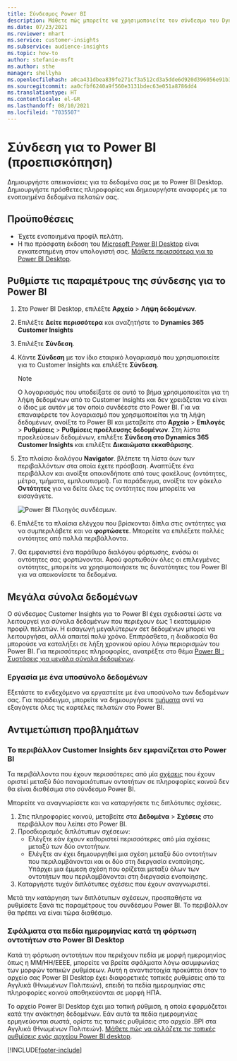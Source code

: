 ```yaml
---
title: Σύνδεσμος Power BI
description: Μάθετε πώς μπορείτε να χρησιμοποιείτε τον σύνδεσμο του Dynamics 365 Customer Insights στο Power BI.
ms.date: 07/23/2021
ms.reviewer: mhart
ms.service: customer-insights
ms.subservice: audience-insights
ms.topic: how-to
author: stefanie-msft
ms.author: sthe
manager: shellyha
ms.openlocfilehash: a0ca431dbea839fe271cf3a512cd3a5dde6d920d396056e91b33bcf7ed84272a
ms.sourcegitcommit: aa0cfbf6240a9f560e3131bdec63e051a8786dd4
ms.translationtype: HT
ms.contentlocale: el-GR
ms.lasthandoff: 08/10/2021
ms.locfileid: "7035507"
---
```

# <a name="connector-for-power-bi-preview"></a>Σύνδεση για το Power BI (προεπισκόπηση)

Δημιουργήστε απεικονίσεις για τα δεδομένα σας με το Power BI Desktop. Δημιουργήστε πρόσθετες πληροφορίες και δημιουργήστε αναφορές με τα ενοποιημένα δεδομένα πελατών σας.

## <a name="prerequisites"></a>Προϋποθέσεις

- Έχετε ενοποιημένα προφίλ πελάτη.
- Η πιο πρόσφατη έκδοση του [Microsoft Power BI Desktop](https://powerbi.microsoft.com/desktop/) είναι εγκατεστημένη στον υπολογιστή σας. [Μάθετε περισσότερα για το Power BI Desktop](/power-bi/desktop-what-is-desktop).

## <a name="configure-the-connector-for-power-bi"></a>Ρυθμίστε τις παραμέτρους της σύνδεσης για το Power BI

1. Στο Power BI Desktop, επιλέξτε **Αρχείο** > **Λήψη δεδομένων**.

1. Επιλέξτε **Δείτε περισσότερα** και αναζητήστε το **Dynamics 365 Customer Insights**

1. Επιλέξτε **Σύνδεση**.

1. Κάντε **Σύνδεση** με τον ίδιο εταιρικό λογαριασμό που χρησιμοποιείτε για το Customer Insights και επιλέξτε **Σύνδεση**.
   > [!NOTE]
   > Ο λογαριασμός που υποδείξατε σε αυτό το βήμα χρησιμοποιείται για τη λήψη δεδομένων από το Customer Insights και δεν χρειάζεται να είναι ο ίδιος με αυτόν με τον οποίο συνδέεστε στο Power BI. Για να επαναφέρετε τον λογαριασμό που χρησιμοποιείται για τη λήψη δεδομένων, ανοίξτε το Power BI και μεταβείτε στο **Αρχείο** > **Επιλογές** > **Ρυθμίσεις** > **Ρυθμίσεις προέλευσης δεδομένων**. Στη λίστα προελεύσεων δεδομένων, επιλέξτε **Σύνδεση στο Dynamics 365 Customer Insights** και επιλέξτε **Δικαιώματα εκκαθάρισης**.  

1. Στο πλαίσιο διαλόγου **Navigator**. βλέπετε τη λίστα όων των περιβαλλόντων στα οποία έχετε πρόσβαση. Αναπτύξτε ένα περιβάλλον και ανοίξτε οποιονδήποτε από τους φακέλους (οντότητες, μέτρα, τμήματα, εμπλουτισμοί). Για παράδειγμα, ανοίξτε τον φάκελο **Οντότητες** για να δείτε όλες τις οντότητες που μπορείτε να εισαγάγετε.

   ![Power BI Πλοηγός συνδέσμων.](media/power-bi-navigator.png "Πλοηγός συνδέσμων Power BI")

1. Επιλέξτε τα πλαίσια ελέγχου που βρίσκονται δίπλα στις οντότητες για να συμπεριλάβετε και να **φορτώσετε**. Μπορείτε να επιλέξετε πολλές οντότητες από πολλά περιβάλλοντα.

1. Θα εμφανιστεί ένα παράθυρο διαλόγου φόρτωσης, ενόσω οι οντότητες σας φορτώνονται. Αφού φορτωθούν όλες οι επιλεγμένες οντότητες, μπορείτε να χρησιμοποιήσετε τις δυνατότητες του Power BI για να απεικονίσετε τα δεδομένα.

## <a name="large-data-sets"></a>Μεγάλα σύνολα δεδομένων

Ο σύνδεσμος Customer Insights για το Power BI έχει σχεδιαστεί ώστε να λειτουργεί για σύνολα δεδομένων που περιέχουν έως 1 εκατομμύριο προφίλ πελατών. Η εισαγωγή μεγαλύτερων σετ δεδομένων μπορεί να λειτουργήσει, αλλά απαιτεί πολύ χρόνο. Επιπρόσθετα, η διαδικασία θα μπορούσε να καταλήξει σε λήξη χρονικού ορίου λόγω περιορισμών του Power BI. Για περισσότερες πληροφορίες, ανατρέξτε στο θέμα [Power BI : Συστάσεις για μεγάλα σύνολα δεδομένων](/power-bi/admin/service-premium-what-is#large-datasets). 

### <a name="work-with-a-subset-of-data"></a>Εργασία με ένα υποσύνολο δεδομένων

Εξετάστε το ενδεχόμενο να εργαστείτε με ένα υποσύνολο των δεδομένων σας. Για παράδειγμα, μπορείτε να δημιουργήσετε [τμήματα](segments.md) αντί να εξαγάγετε όλες τις καρτέλες πελατών στο Power BI.

## <a name="troubleshooting"></a>Αντιμετώπιση προβλημάτων

### <a name="customer-insights-environment-doesnt-show-in-power-bi"></a>Το περιβάλλον Customer Insights δεν εμφανίζεται στο Power BI

Τα περιβάλλοντα που έχουν περισσότερες από μία [σχέσεις](relationships.md) που έχουν οριστεί μεταξύ δύο πανομοιότυπων οντοτήτων σε πληροφορίες κοινού δεν θα είναι διαθέσιμα στο σύνδεσμο Power BI.

Μπορείτε να αναγνωρίσετε και να καταργήσετε τις διπλότυπες σχέσεις.

1. Στις πληροφορίες κοινού, μεταβείτε στα **Δεδομένα** > **Σχέσεις** στο περιβάλλον που λείπει στο Power BI.
2. Προσδιορισμός διπλότυπων σχέσεων:
   - Ελέγξτε εάν έχουν καθοριστεί περισσότερες από μία σχέσεις μεταξύ των δύο οντοτήτων.
   - Ελέγξτε αν έχει δημιουργηθεί μια σχέση μεταξύ δύο οντοτήτων που περιλαμβάνονται και οι δύο στη διεργασία ενοποίησης. Υπάρχει μια έμμεση σχέση που ορίζεται μεταξύ όλων των οντοτήτων που περιλαμβάνονται στη διεργασία ενοποίησης.
3. Καταργήστε τυχόν διπλότυπες σχέσεις που έχουν αναγνωριστεί.

Μετά την κατάργηση των διπλότυπων σχέσεων, προσπαθήστε να ρυθμίσετε ξανά τις παραμέτρους του συνδέσμου Power BI. Το περιβάλλον θα πρέπει να είναι τώρα διαθέσιμο.

### <a name="errors-on-date-fields-when-loading-entities-in-power-bi-desktop"></a>Σφάλματα στα πεδία ημερομηνίας κατά τη φόρτωση οντοτήτων στο Power BI Desktop

Κατά τη φόρτωση οντοτήτων που περιέχουν πεδία με μορφή ημερομηνίας όπως η ΜΜ/ΗΗ/ΕΕΕΕ, μπορείτε να βρείτε σφάλματα λόγω ασυμφωνίας των μορφών τοπικών ρυθμίσεων. Αυτή η αναντιστοιχία προκύπτει όταν το αρχείο σας Power BI Desktop έχει διαφορετικές τοπικές ρυθμίσεις από τα Αγγλικά (Ηνωμένων Πολιτειών), επειδή τα πεδία ημερομηνίας στις πληροφορίες κοινού αποθηκεύονται σε μορφή ΗΠΑ.

Το αρχείο Power BI Desktop έχει μια τοπική ρύθμιση, η οποία εφαρμόζεται κατά την ανάκτηση δεδομένων. Εάν αυτά τα πεδία ημερομηνίας ερμηνεύονται σωστά, ορίστε τις τοπικές ρυθμίσεις στο αρχείο .BPI στα Αγγλικά (Ηνωμένων Πολιτειών). [Μάθετε πώς να αλλάζετε τις τοπικές ρυθμίσεις ενός αρχείου Power BI desktop](/power-bi/fundamentals/supported-languages-countries-regions.md#choose-the-locale-for-importing-data-into-power-bi-desktop).

[!INCLUDE[footer-include](../includes/footer-banner.md)]
